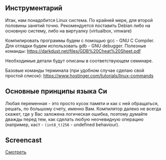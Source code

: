 ## Инструментарий
Итак, нам понадобится Linux система. По крайней мере, для второй половины
занятий точно. Рекомендуется поставить Debian либо на основную систему,
либо на виртуалку (virtualbox, vmware)

Компилировать программы будем с помощью gcc - GNU C Compiler.
Для отладки будем использовать gdb - GNU debugger. Полезные команды:
https://darkdust.net/files/GDB%20Cheat%20Sheet.pdf

Необходимые детали будут описаны в соответствующем семинаре.

Базовые команды терминала (при удобном случае сделаю свой простой список):
https://www.hostinger.com/tutorials/linux-commands

## Основные принципы языка Си

Любая переменная - это просто кусок памяти и как с ней обращаться,
решать, по большому счету, именно Вам. Компилятор далеко не всегда
скажет, где у Вас заложена логическая ошибка, поэтому думайте дважды
перед тем, как сделать любую неочевидную операцию (например, каст - 
`(int8_t)256` - undefined behaviour).

## Screencast

[Смотреть](https://youtu.be/PqNskRcR6yk)
